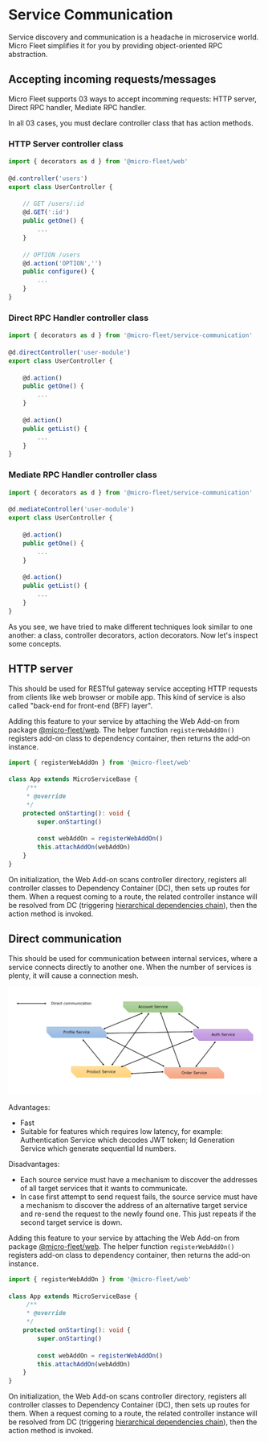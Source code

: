 # **Service Communication**

Service discovery and communication is a headache in microservice world. Micro Fleet simplifies it for you by providing object-oriented RPC abstraction.

## **Accepting incoming requests/messages**

Micro Fleet supports 03 ways to accept incomming requests: HTTP server, Direct RPC handler, Mediate RPC handler.

In all 03 cases, you must declare controller class that has action methods.

### **HTTP Server controller class**

```typescript
import { decorators as d } from '@micro-fleet/web'

@d.controller('users')
export class UserController {

    // GET /users/:id
    @d.GET(':id')
    public getOne() {
        ...
    }

    // OPTION /users
    @d.action('OPTION','')
    public configure() {
        ...
    }
}
```

### **Direct RPC Handler controller class**

```typescript
import { decorators as d } from '@micro-fleet/service-communication'

@d.directController('user-module')
export class UserController {

    @d.action()
    public getOne() {
        ...
    }

    @d.action()
    public getList() {
        ...
    }
}
```

### **Mediate RPC Handler controller class**

```typescript
import { decorators as d } from '@micro-fleet/service-communication'

@d.mediateController('user-module')
export class UserController {

    @d.action()
    public getOne() {
        ...
    }

    @d.action()
    public getList() {
        ...
    }
}
```

As you see, we have tried to make different techniques look similar to one another: a class, controller decorators, action decorators. Now let's inspect some concepts.

## **HTTP server**

This should be used for RESTful gateway service accepting HTTP requests from clients like web browser or mobile app. This kind of service is also called "back-end for front-end (BFF) layer".

Adding this feature to your service by attaching the Web Add-on from package [@micro-fleet/web](https://github.com/gennovative/micro-fleet-web). The helper function `registerWebAddOn()` registers add-on class to dependency container, then returns the add-on instance.

```typescript
import { registerWebAddOn } from '@micro-fleet/web'

class App extends MicroServiceBase {
     /**
     * @override
     */
    protected onStarting(): void {
        super.onStarting()

        const webAddOn = registerWebAddOn()
        this.attachAddOn(webAddOn)
    }
}
```

On initialization, the Web Add-on scans controller directory, registers all controller classes to Dependency Container (DC), then sets up routes for them. When a request coming to a route, the related controller instance will be resolved from DC (triggering [hierarchical dependencies chain](./dependency-injection.md#resolve-hierarchical-dependencies-chain)), then the action method is invoked.


## **Direct communication**

This should be used for communication between internal services, where a service connects directly to another one. When the number of services is plenty, it will cause a connection mesh.

![Direct communication mesh](./images/communication-direct.png "Direct communication mesh")

Advantages:
* Fast
* Suitable for features which requires low latency, for example: Authentication Service which decodes JWT token; Id Generation Service which generate sequential Id numbers.

Disadvantages:
* Each source service must have a mechanism to discover the addresses of all target services that it wants to communicate.
* In case first attempt to send request fails, the source service must have a mechanism to discover the address of an alternative target service and re-send the request to the newly found one. This just repeats if the second target service is down.


Adding this feature to your service by attaching the Web Add-on from package [@micro-fleet/web](https://github.com/gennovative/micro-fleet-web). The helper function `registerWebAddOn()` registers add-on class to dependency container, then returns the add-on instance.

```typescript
import { registerWebAddOn } from '@micro-fleet/web'

class App extends MicroServiceBase {
     /**
     * @override
     */
    protected onStarting(): void {
        super.onStarting()

        const webAddOn = registerWebAddOn()
        this.attachAddOn(webAddOn)
    }
}
```

On initialization, the Web Add-on scans controller directory, registers all controller classes to Dependency Container (DC), then sets up routes for them. When a request coming to a route, the related controller instance will be resolved from DC (triggering [hierarchical dependencies chain](./dependency-injection.md#resolve-hierarchical-dependencies-chain)), then the action method is invoked.

